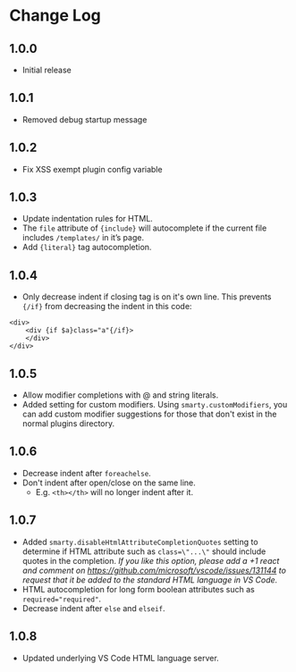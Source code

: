 # Change Log

## 1.0.0
- Initial release

## 1.0.1
- Removed debug startup message

## 1.0.2
- Fix XSS exempt plugin config variable

## 1.0.3
- Update indentation rules for HTML.
- The `file` attribute of `{include}` will autocomplete if the current file includes `/templates/` in it’s page.
- Add `{literal}` tag autocompletion.

## 1.0.4
- Only decrease indent if closing tag is on it's own line. This prevents `{/if}` from decreasing the indent in this code:
```smarty
<div>
	<div {if $a}class="a"{/if}>
	</div>
</div>
```

## 1.0.5
- Allow modifier completions with @ and string literals.
- Added setting for custom modifiers. Using `smarty.customModifiers`, you can add custom modifier suggestions for those that don't exist in the normal plugins directory.

## 1.0.6
- Decrease indent after `foreachelse`.
- Don't indent after open/close on the same line.
	- E.g. `<th></th>` will no longer indent after it.

## 1.0.7
- Added `smarty.disableHtmlAttributeCompletionQuotes` setting to determine if HTML attribute such as `class=\"...\"` should include quotes in the completion. *If you like this option, please add a +1 react and comment on https://github.com/microsoft/vscode/issues/131144 to request that it be added to the standard HTML language in VS Code.*
- HTML autocompletion for long form boolean attributes such as `required="required"`.
- Decrease indent after `else` and `elseif`.

## 1.0.8
- Updated underlying VS Code HTML language server.
